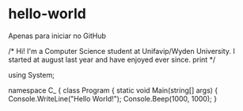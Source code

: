 # hello-world

Apenas para iniciar no GitHub

/* Hi!
  I'm a Computer Science student at Unifavip/Wyden University. I started at august last year and have enjoyed ever since. 
print */

using System;

namespace C_
{
    class Program
    {
        static void Main(string[] args)
        {
            Console.WriteLine("Hello World!");
            Console.Beep(1000, 1000);
        }


